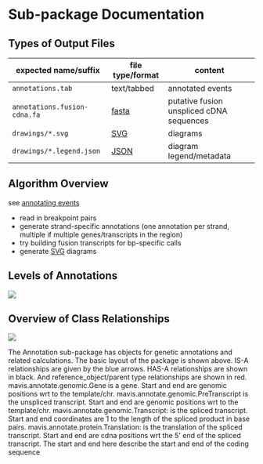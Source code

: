 # Sub-package Documentation


## Types of Output Files

| expected name/suffix           | file type/format          | content                                  |
| ------------------------------ | ------------------------- | ---------------------------------------- |
| ``annotations.tab``            | text/tabbed               | annotated events                         |
| ``annotations.fusion-cdna.fa`` | [fasta](/glossary/#fasta) | putative fusion unspliced cDNA sequences |
| ``drawings/*.svg``             | [SVG](/glossary/#SVG)     | diagrams                                 |
| ``drawings/*.legend.json``     | [JSON](/glossary/#JSON)   | diagram legend/metadata                  |


## Algorithm Overview

see [annotating events](/background/theory/#annotating-events)

- read in breakpoint pairs
- generate strand-specific annotations (one annotation per strand, multiple if multiple genes/transcripts in the region)
- try building fusion transcripts for bp-specific calls
- generate [SVG](/glossary/#SVG) diagrams

## Levels of Annotations

![](/images/feature_levels.svg)


## Overview of Class Relationships

![](/images/annotation_model.svg)

The Annotation sub-package has objects for genetic annotations and related calculations. The basic layout of the
package is shown above. IS-A relationships are given by the blue arrows. HAS-A relationships are shown in black.
And reference_object/parent
type relationships are shown in red. mavis.annotate.genomic.Gene is a gene. Start and end are
genomic positions wrt to the template/chr. mavis.annotate.genomic.PreTranscript is the
unspliced transcript. Start and end are genomic positions wrt to the template/chr.
mavis.annotate.genomic.Transcript: is the spliced transcript. Start and end coordinates are
1 to the length of the spliced product in base pairs.
mavis.annotate.protein.Translation: is the translation of the spliced transcript. Start and
end are cdna positions wrt the 5' end of the spliced transcript. The start and end here describe the start and end
of the coding sequence
